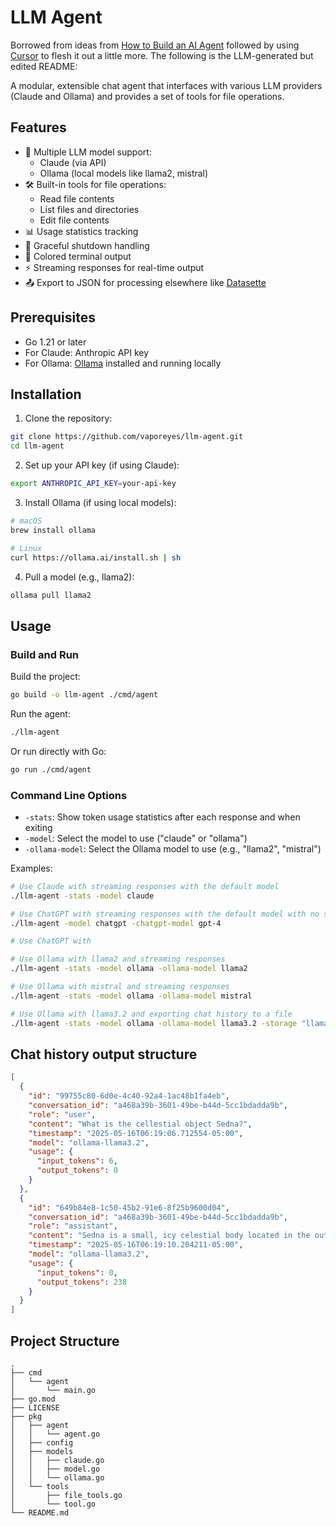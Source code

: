 # LLM Agent

Borrowed from ideas from [How to Build an AI Agent](https://ampcode.com/how-to-build-an-agent) followed by using [Cursor](cursor.com) to flesh it out a little more. The following is the LLM-generated but edited README:

A modular, extensible chat agent that interfaces with various LLM providers (Claude and Ollama) and provides a set of tools for file operations.

## Features

- 🤖 Multiple LLM model support:
  - Claude (via API)
  - Ollama (local models like llama2, mistral)
- 🛠️ Built-in tools for file operations:
  - Read file contents
  - List files and directories
  - Edit file contents
- 📊 Usage statistics tracking
- 🔄 Graceful shutdown handling
- 🎨 Colored terminal output
- ⚡ Streaming responses for real-time output
- 📤 Export to JSON for processing elsewhere like [Datasette](https://datasette.io/)

## Prerequisites

- Go 1.21 or later
- For Claude: Anthropic API key
- For Ollama: [Ollama](https://ollama.ai) installed and running locally

## Installation

1. Clone the repository:

```bash
git clone https://github.com/vaporeyes/llm-agent.git
cd llm-agent
```

2. Set up your API key (if using Claude):

```bash
export ANTHROPIC_API_KEY=your-api-key
```

3. Install Ollama (if using local models):

```bash
# macOS
brew install ollama

# Linux
curl https://ollama.ai/install.sh | sh
```

4. Pull a model (e.g., llama2):

```bash
ollama pull llama2
```

## Usage

### Build and Run

Build the project:

```bash
go build -o llm-agent ./cmd/agent
```

Run the agent:

```bash
./llm-agent
```

Or run directly with Go:

```bash
go run ./cmd/agent
```

### Command Line Options

- `-stats`: Show token usage statistics after each response and when exiting
- `-model`: Select the model to use ("claude" or "ollama")
- `-ollama-model`: Select the Ollama model to use (e.g., "llama2", "mistral")

Examples:

```bash
# Use Claude with streaming responses with the default model
./llm-agent -stats -model claude

# Use ChatGPT with streaming responses with the default model with no stats
./llm-agent -model chatgpt -chatgpt-model gpt-4

# Use ChatGPT with 

# Use Ollama with llama2 and streaming responses
./llm-agent -stats -model ollama -ollama-model llama2

# Use Ollama with mistral and streaming responses
./llm-agent -stats -model ollama -ollama-model mistral

# Use Ollama with llama3.2 and exporting chat history to a file
./llm-agent -stats -model ollama -ollama-model llama3.2 -storage "llama32
```

## Chat history output structure

```json
[
  {
    "id": "99755c80-6d0e-4c40-92a4-1ac48b1fa4eb",
    "conversation_id": "a468a39b-3601-49be-b44d-5cc1bdadda9b",
    "role": "user",
    "content": "What is the cellestial object Sedna?",
    "timestamp": "2025-05-16T06:19:06.712554-05:00",
    "model": "ollama-llama3.2",
    "usage": {
      "input_tokens": 6,
      "output_tokens": 0
    }
  },
  {
    "id": "649b84e8-1c50-45b2-91e6-8f25b9600d04",
    "conversation_id": "a468a39b-3601-49be-b44d-5cc1bdadda9b",
    "role": "assistant",
    "content": "Sedna is a small, icy celestial body located in the outer reaches of the Solar System. It was discovered on November 14, 2003, by a team of astronomers led by Mike Brown at Caltech.\n\nSedna is estimated to be about 1,000 kilometers (620 miles) in diameter and has an extremely elliptical orbit that takes it from the Oort Cloud, a region of icy bodies surrounding the Sun, to as close as 28 astronomical units (AU) from the Sun. One astronomical unit is the average distance between the Earth and the Sun.\n\nSedna's orbital period is estimated to be around 11,400 years, which means it takes the object nearly 12,000 years to complete one orbit around the Sun. This makes Sedna one of the most distant known objects in the Solar System.\n\nDespite its small size, Sedna is thought to be a significant discovery because it may be a representative of a new class of objects that were previously unknown. It's also believed to be a possible source of comets and other short-period icy bodies in the outer reaches of the Solar System.\n\nSedna was named after the Inuit goddess of sea ice and mist, Sedna, who is said to live in the outer reaches of the world. The discovery of Sedna has helped scientists better understand the outer limits of the Solar System and the origins of comets and other icy bodies that originate from the Oort Cloud.",
    "timestamp": "2025-05-16T06:19:10.204211-05:00",
    "model": "ollama-llama3.2",
    "usage": {
      "input_tokens": 0,
      "output_tokens": 238
    }
  }
]
```

## Project Structure

```text
.
├── cmd
│   └── agent
│       └── main.go
├── go.mod
├── LICENSE
├── pkg
│   ├── agent
│   │   └── agent.go
│   ├── config
│   ├── models
│   │   ├── claude.go
│   │   ├── model.go
│   │   └── ollama.go
│   └── tools
│       ├── file_tools.go
│       └── tool.go
└── README.md
```
